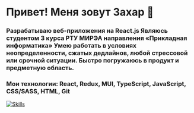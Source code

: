 <h1 align="left"> Привет! Меня зовут Захар 👋 </h1> 
   
<h3 align="left"> 
   Разрабатываю веб-приложения на React.js 
   Являюсь студентом 3 курса РТУ МИРЭА направления «Прикладная информатика»
   Умею работать в условиях неопределенности, сжатых дедлайнов, любой стрессовой  или срочной ситуации. Быстро погружаюсь в продукт и предметную область.
</h3>

<h3>
   Мои технологии: React, Redux, MUI, TypeScript, JavaScript, CSS/SASS, HTML, Git
</h3>

[![Skills](https://skillicons.dev/icons?i=react,ts,js,html,css,git,figma)](https://skillicons.dev)
  


